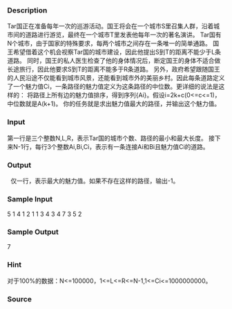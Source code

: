 
### Description
Tar国正在准备每年一次的巡游活动。国王将会在一个城市S里召集人群，沿着城市间的道路进行游览，最终在一个城市T里发表他每年一次的著名演讲。
Tar国有N个城市，由于国家的特殊要求，每两个城市之间存在一条唯一的简单通路。
国王希望借着这个机会视察Tar国的城市建设，因此他提出S到T的距离不能少于L条道路。
同时，国王的私人医生检查了他的身体情况后，断定国王的身体不适合做长途旅行，因此他要求S到T的距离不能多于R条道路。
另外，政府希望跟随国王的人民沿途不仅能看到城市风景，还能看到城市外的美丽乡村。因此每条道路定义了一个魅力值Ci，一条路径的魅力值定义为这条路径的中位数。更详细的说法是这样的：
将路径上所有边的魅力值排序，得到序列{Ai}。假设i=2k+c(0<=c<=1)，中位数就是A(k+1)。
你的任务就是求出魅力值最大的路径，并输出这个魅力值。
### Input
第一行是三个整数N,L,R，表示Tar国的城市个数、路径的最小和最大长度。
接下来N-1行，每行3个整数Ai,Bi,Ci，表示有一条连接Ai和Bi且魅力值Ci的道路。
### Output
 
仅一行，表示最大的魅力值。如果不存在这样的路径，输出-1。
### Sample Input
5 1 4
1 2 1
1 3 4
3 4 7
3 5 2

### Sample Output
7
### Hint
对于100%的数据：N<=100000，1<=L<=R<=N-1,1<=Ci<=1000000000。
### Source
